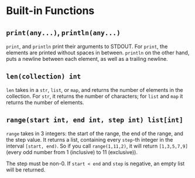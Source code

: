 # Built-in Functions

## `print(any...)`, `println(any...)`

`print`, and `println` print their arguments to STDOUT.
For `print`, the elements are printed without spaces in between.
`println` on the other hand, puts a newline between each element,
as well as a trailing newline.

## `len(collection) int`

`len` takes in a `str`, `list`, or `map`,
and returns the number of elements in the collection.
For `str`, it returns the number of characters;
for `list` and `map` it returns the number of elements.

## `range(start int, end int, step int) list[int]`

`range` takes in 3 integers: the start of the range, the end of the range, and the step value.
It returns a list, containing every `step`-th integer in the interval `[start, end)`.
So if you call `range(1,11,2)`, it will return `[1,3,5,7,9]` (every odd number from 1 (inclusive) to 11 (exclusive)).

The step must be non-0.
If `start < end` and `step` is negative, an empty list will be returned.
